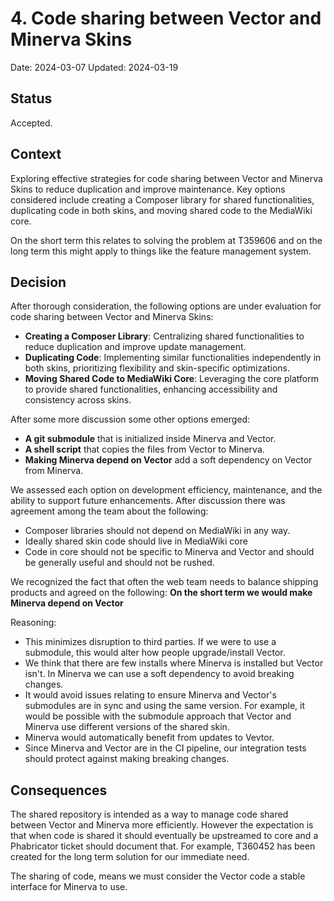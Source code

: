 # 4. Code sharing between Vector and Minerva Skins

Date: 2024-03-07
Updated: 2024-03-19

## Status

Accepted.

## Context

Exploring effective strategies for code sharing between Vector and Minerva Skins to reduce duplication and improve maintenance. Key options considered include creating a Composer library for shared functionalities, duplicating code in both skins, and moving shared code to the MediaWiki core.

On the short term this relates to solving the problem at T359606 and on the long term this might apply to things like the feature management system.

## Decision

After thorough consideration, the following options are under evaluation for code sharing between Vector and Minerva Skins:
- **Creating a Composer Library**: Centralizing shared functionalities to reduce duplication and improve update management.
- **Duplicating Code**: Implementing similar functionalities independently in both skins, prioritizing flexibility and skin-specific optimizations.
- **Moving Shared Code to MediaWiki Core**: Leveraging the core platform to provide shared functionalities, enhancing accessibility and consistency across skins.

After some more discussion some other options emerged:
- **A git submodule** that is initialized inside Minerva and Vector.
- **A shell script** that copies the files from Vector to Minerva.
- **Making Minerva depend on Vector** add a soft dependency on Vector from Minerva.

We assessed each option on development efficiency, maintenance, and the ability to support future enhancements. After discussion there was agreement among the team about the following:
- Composer libraries should not depend on MediaWiki in any way.
- Ideally shared skin code should live in MediaWiki core
- Code in core should not be specific to Minerva and Vector and should be generally useful and should not be rushed.

We recognized the fact that often the web team needs to balance shipping products and agreed on the following:
**On the short term we would make Minerva depend on Vector**

Reasoning:
- This minimizes disruption to third parties. If we were to use a submodule, this would alter how people upgrade/install Vector.
- We think that there are few installs where Minerva is installed but Vector isn't. In Minerva we can use a soft dependency to avoid breaking changes.
- It would avoid issues relating to ensure Minerva and Vector's submodules are in sync and using the same version. For example, it would be possible
with the submodule approach that Vector and Minerva use different versions of the shared skin.
- Minerva would automatically benefit from updates to Vevtor.
- Since Minerva and Vector are in the CI pipeline, our integration tests should protect against making breaking changes.

## Consequences

The shared repository is intended as a way to manage code shared between Vector and Minerva more efficiently. However the expectation is that when
code is shared it should eventually be upstreamed to core and a Phabricator ticket should document that.
For example, T360452 has been created for the long term solution for our immediate need.

The sharing of code, means we must consider the Vector code a stable interface for Minerva to use.

